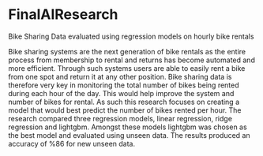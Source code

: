 # FinalAIResearch
Bike Sharing Data evaluated using regression models on hourly bike rentals

Bike sharing systems are the next generation of bike rentals as the entire process from membership to rental and returns has become automated and more efficient. Through such systems users are able to easily rent a bike from one spot and return it at any other position. Bike sharing data is therefore very key in monitoring the total number of bikes being rented during each hour of the day. This would help improve the system and number of bikes for rental. As such this research focuses on creating a model that would best predict the number of bikes rented per hour. The research compared three regression models, linear regression, ridge regression and lightgbm. Amongst these models lightgbm was chosen as the best model and evaluated using unseen data. The results produced an accuracy of %86 for new unseen data.
